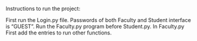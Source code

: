 Instructions to run the project:

First run the Login.py file.
Passwords of both Faculty and Student interface is “GUEST”.
Run the Faculty.py program before Student.py.
In Faculty.py First add the entries to run other functions.
